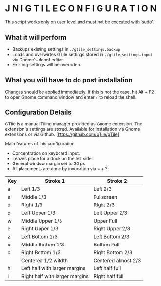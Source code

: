 J N I   G T I L E   C O N F I G U R A T I O N 
=============================================

This script works only on user level and must not be executed with 'sudo'.

## What it will perform
* Backups existing settings in `./gtile_settings.backup`
* Loads and overwirtes GTile settings stored in `./gtile_settings.input` via Gnome's dconf editor. 
* Existing settings will be overriden.


## What you will have to do post installation
Changes should be applied immediately.
If this is not the case, hit Alt + F2 to open Gnome command window and enter `r` to reload the 
shell.


## Configuration Details

GTile is a manual Tiling manager provided as Gnome extension. The extension's settings are stored. Available for installation via Gnome extensions or via Github.
[https://github.com/gTile/gTile]

Main features of this configuration
* Concentration on keyboard input.
* Leaves place for a dock on the left side.
* General window margin set to 30 px
* All placements are done by invocation via <Ctrl> + <Alt> + ?

| Key   | Stroke 1                        | Stroke 2         |
| ----- | ------------------------------- | ---------------- |
| a     | Left 1/3                        | Left 2/3         | 
| s     | Middle 1/3                      | Fullscreen       | 
| d     | Right 1/3                       | Right 2/3        | 
| q     | Left Upper 1/3                  | Left Upper 2/3   | 
| w     | Middle Upper 1/3                | Upper Full       | 
| e     | Right Upper 1/3                 | Right Upper 2/3  | 
| z     | Left Bottom 1/3                 | Left Bottom 2/3  | 
| x     | Middle Bottom 1/3               | Bottom Full      | 
| c     | Right Bottom 1/3                | Right Bottom 2/3 | 
| <Space> | Centered 1/2 witdth             | Centered almost 2/3 |
| h     | Left half with larger margins   | Left half full |
| l     | Right half with larger margins  | Right half full |